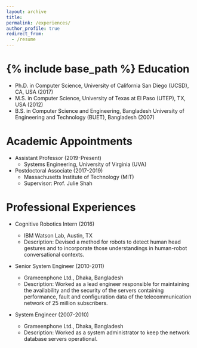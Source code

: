 ```yaml
---
layout: archive
title: 
permalink: /experiences/
author_profile: true
redirect_from:
  - /resume
---
```

{% include base_path %}
Education
========
* Ph.D. in Computer Science, University of California San Diego (UCSD), CA, USA (2017)
* M.S. in Computer Science, University of Texas at El Paso (UTEP), TX, USA (2012)
* B.S. in Computer Science and Engineering, Bangladesh University of Engineering and Technology (BUET), Bangladesh (2007)

Academic Appointments
========
* Assistant Professor (2019-Present)
  * Systems Engineering, University of Virginia (UVA)
* Postdoctoral Associate (2017-2019)
  * Massachusetts Institute of Technology (MIT)
  * Supervisor: Prof. Julie Shah


Professional Experiences
========
* Cognitive Robotics Intern (2016)
  * IBM Watson Lab, Austin, TX
  * Description: Devised a method for robots to detect human head gestures and to incorporate those understandings in human-robot conversational contexts.
  
* Senior System Engineer (2010-2011)
  * Grameenphone Ltd., Dhaka, Bangladesh
  * Description: Worked as a lead engineer responsible for maintaining the availability and the security of the servers containing performance, fault and configuration data of the telecommunication network of 25 million subscribers.

* System Engineer (2007-2010)
  * Grameenphone Ltd., Dhaka, Bangladesh
  * Description: Worked as a system administrator to keep the network database servers operational.
